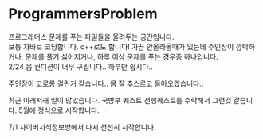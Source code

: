 # ProgrammersProblem
프로그래머스 문제를 푸는 파일들을 올려두는 공간입니다.  
보통 자바로 코딩합니다. c++로도 합니다! 
가끔 안올라올때가 있는데 주인장이 깜박하거나, 문제를 풀기 싫어지거나, 하루 이상 문제를 푸는 경우중 하나입니다.  
2/24 몸 컨디션이 너무 구립니다.. 하루만 쉽시다..  

주인장이 코로롱 걸린거 같습니다.. 몸 잘 추스르고 돌아오겠습니다..  

최근 이래저래 일이 많았습니다. 국방부 퀘스트 선행퀘스트를 수락해서 그런것 같습니다. 5월에 정식으로 시작합니다.  

7/1 사이버지식정보방에서 다시 천천히 시작합니다.
